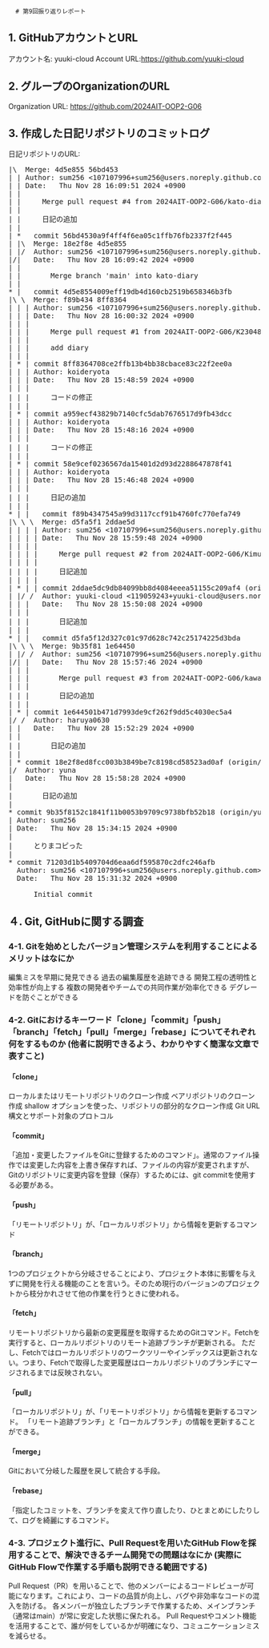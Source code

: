 
      # 第9回振り返りレポート

## 1. GitHubアカウントとURL

アカウント名: yuuki-cloud
Account URL:https://github.com/yuuki-cloud
 

## 2. グループのOrganizationのURL

Organization URL: https://github.com/2024AIT-OOP2-G06

## 3. 作成した日記リポジトリのコミットログ

日記リポジトリのURL: 

<pre>
|\  Merge: 4d5e855 56bd453
| | Author: sum256 <107107996+sum256@users.noreply.github.com>
| | Date:   Thu Nov 28 16:09:51 2024 +0900
| | 
| |     Merge pull request #4 from 2024AIT-OOP2-G06/kato-diary
| |     
| |     日記の追加
| |   
| *   commit 56bd4530a9f4ff4f6ea05c1ffb76fb2337f2f445
| |\  Merge: 18e2f8e 4d5e855
| |/  Author: sum256 <107107996+sum256@users.noreply.github.com>
|/|   Date:   Thu Nov 28 16:09:42 2024 +0900
| |   
| |       Merge branch 'main' into kato-diary
| |   
* |   commit 4d5e8554009eff19db4d160cb2519b658346b3fb
|\ \  Merge: f89b434 8ff8364
| | | Author: sum256 <107107996+sum256@users.noreply.github.com>
| | | Date:   Thu Nov 28 16:00:32 2024 +0900
| | | 
| | |     Merge pull request #1 from 2024AIT-OOP2-G06/K23048_diary
| | |     
| | |     add diary
| | | 
| * | commit 8ff8364708ce2ffb13b4bb38cbace83c22f2ee0a
| | | Author: koideryota <k23048kk@aitech.ac.jp>
| | | Date:   Thu Nov 28 15:48:59 2024 +0900
| | | 
| | |     コードの修正
| | | 
| * | commit a959ecf43829b7140cfc5dab7676517d9fb43dcc
| | | Author: koideryota <k23048kk@aitech.ac.jp>
| | | Date:   Thu Nov 28 15:48:16 2024 +0900
| | | 
| | |     コードの修正
| | | 
| * | commit 58e9cef0236567da15401d2d93d2288647878f41
| | | Author: koideryota <k23048kk@aitech.ac.jp>
| | | Date:   Thu Nov 28 15:46:48 2024 +0900
| | | 
| | |     日記の追加
| | |   
* | |   commit f89b4347545a99d3117ccf91b4760fc770efa749
|\ \ \  Merge: d5fa5f1 2ddae5d
| | | | Author: sum256 <107107996+sum256@users.noreply.github.com>
| | | | Date:   Thu Nov 28 15:59:48 2024 +0900
| | | | 
| | | |     Merge pull request #2 from 2024AIT-OOP2-G06/Kimura-diary
| | | |     
| | | |     日記追加
| | | | 
| * | | commit 2ddae5dc9db84099bb8d4084eeea51155c209af4 (origin/Kimura-diary, Kimura-diary)
| |/ /  Author: yuuki-cloud <119059243+yuuki-cloud@users.noreply.github.com>
| | |   Date:   Thu Nov 28 15:50:08 2024 +0900
| | |   
| | |       日記追加
| | |   
* | |   commit d5fa5f12d327c01c97d628c742c25174225d3bda
|\ \ \  Merge: 9b35f81 1e64450
| |/ /  Author: sum256 <107107996+sum256@users.noreply.github.com>
|/| |   Date:   Thu Nov 28 15:57:46 2024 +0900
| | |   
| | |       Merge pull request #3 from 2024AIT-OOP2-G06/kawakami-diary
| | |       
| | |       日記の追加
| | | 
| * | commit 1e644501b471d7993de9cf262f9dd5c4030ec5a4
|/ /  Author: haruya0630 <k23042kk@aitech.ac.jp>
| |   Date:   Thu Nov 28 15:52:29 2024 +0900
| |   
| |       日記の追加
| | 
| * commit 18e2f8ed8fcc003b3849be7c8198cd58523ad0af (origin/kato-diary)
|/  Author: yuna <k23035kk@aitech.ac.jp>
|   Date:   Thu Nov 28 15:58:28 2024 +0900
|   
|       日記の追加
| 
* commit 9b35f8152c1841f11b0053b9709c9738bfb52b18 (origin/yuya)
| Author: sum256 <sumuruzuna0514@gmail.com>
| Date:   Thu Nov 28 15:34:15 2024 +0900
| 
|     とりまコピった
| 
* commit 71203d1b5409704d6eaa6df595870c2dfc246afb
  Author: sum256 <107107996+sum256@users.noreply.github.com>
  Date:   Thu Nov 28 15:31:32 2024 +0900
  
      Initial commit
</pre>


## ４. Git, GitHubに関する調査
### 4-1. Gitを始めとしたバージョン管理システムを利用することによるメリットはなにか
編集ミスを早期に発見できる
過去の編集履歴を追跡できる
開発工程の透明性と効率性が向上する
複数の開発者やチームでの共同作業が効率化できる
デグレードを防ぐことができる

### 4-2. Gitにおけるキーワード「clone」「commit」「push」「branch」「fetch」「pull」「merge」「rebase」についてそれぞれ何をするものか (他者に説明できるよう、わかりやすく簡潔な文章で表すこと)
#### 「clone」
ローカルまたはリモートリポジトリのクローン作成
ベアリポジトリのクローン作成
shallow オプションを使った、リポジトリの部分的なクローン作成
Git URL 構文とサポート対象のプロトコル

#### 「commit」
「追加・変更したファイルをGitに登録するためのコマンド」。通常のファイル操作では変更した内容を上書き保存すれば、ファイルの内容が変更されますが、Gitのリポジトリに変更内容を登録（保存）するためには、git commitを使用する必要がある。

#### 「push」
「リモートリポジトリ」が、「ローカルリポジトリ」から情報を更新するコマンド

#### 「branch」
1つのプロジェクトから分岐させることにより、プロジェクト本体に影響を与えずに開発を行える機能のことを言いう。そのため現行のバージョンのプロジェクトから枝分かれさせて他の作業を行うときに使われる。
#### 「fetch」
リモートリポジトリから最新の変更履歴を取得するためのGitコマンド。Fetchを実行すると、ローカルリポジトリのリモート追跡ブランチが更新される。
ただし、Fetchではローカルリポジトリのワークツリーやインデックスは更新されない。つまり、Fetchで取得した変更履歴はローカルリポジトリのブランチにマージされるまでは反映されない。

#### 「pull」
「ローカルリポジトリ」が、「リモートリポジトリ」から情報を更新するコマンド。
「リモート追跡ブランチ」と「ローカルブランチ」の情報を更新することができる。

#### 「merge」
Gitにおいて分岐した履歴を戻して統合する手段。

#### 「rebase」
「指定したコミットを、ブランチを変えて作り直したり、ひとまとめにしたりして、ログを綺麗にするコマンド。

### 4-3. プロジェクト進行に、Pull Requestを用いたGitHub Flowを採用することで、解決できるチーム開発での問題はなにか (実際にGitHub Flowで作業する手順も説明できる範囲でする)
Pull Request（PR）を用いることで、他のメンバーによるコードレビューが可能になります。これにより、コードの品質が向上し、バグや非効率なコードの混入を防げる。
各メンバーが独立したブランチで作業するため、メインブランチ（通常はmain）が常に安定した状態に保たれる。
Pull Requestやコメント機能を活用することで、誰が何をしているかが明確になり、コミュニケーションミスを減らせる。
